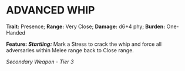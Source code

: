 ﻿---
tags:
  - Item
  - Weapon
name: 'ADVANCED WHIP'
trait: 'Presence'
range: 'Very Close'
damage: 'd6+4 phy'
burden: 'One-Handed'
feat_name: 'Startling'
feat_text: 'Mark a Stress to crack the whip and force all adversaries within Melee range back to Close range.'
primary_or_secondary: 'Secondary Weapon'
tier: 3
---

# ADVANCED WHIP

**Trait:** Presence; **Range:** Very Close; **Damage:** d6+4 phy; **Burden:** One-Handed

**Feature:** ***Startling:*** Mark a Stress to crack the whip and force all adversaries within Melee range back to Close range.

*Secondary Weapon - Tier 3*
